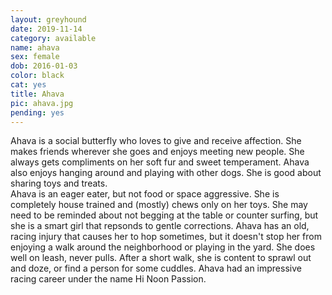 ```yaml
---
layout: greyhound
date: 2019-11-14
category: available
name: ahava
sex: female
dob: 2016-01-03
color: black
cat: yes
title: Ahava
pic: ahava.jpg
pending: yes
---
```

Ahava is a social butterfly who loves to give and receive affection. She makes friends wherever she goes and enjoys meeting new people.  She always gets compliments on her soft fur and sweet temperament. Ahava also enjoys hanging around and playing with other dogs.  She is good about sharing toys and treats.  
Ahava is an eager eater, but not food or space aggressive.  She is completely house trained and (mostly) chews only on her toys.  She may need to be reminded about not begging at the table or counter surfing, but she is a smart girl that repsonds to gentle corrections.
Ahava has an old, racing injury that causes her to hop sometimes, but it doesn't stop her from enjoying a walk around the neighborhood or playing in the yard.  She does well on leash, never pulls.  After a short walk, she is content to sprawl out and doze, or find a person for some cuddles. 
Ahava had an impressive racing career under the name Hi Noon Passion.


